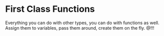 # First Class Functions
Everything you can do with other types, you can do with functions as well. Assign them to variables, pass them around, create them on the fly. @!!!